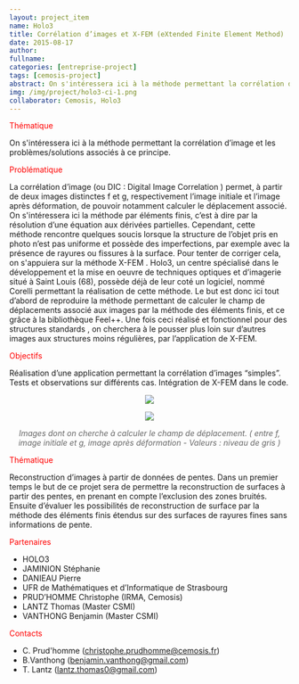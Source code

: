 ```yaml
---
layout: project_item
name: Holo3
title: Corrélation d’images et X-FEM (eXtended Finite Element Method)
date: 2015-08-17
author:
fullname:
categories: [entreprise-project]
tags: [cemosis-project]
abstract: On s'intéressera ici à la méthode permettant la corrélation d’image et les problèmes/solutions associés à ce principe.
img: /img/project/holo3-ci-1.png
collaborator: Cemosis, Holo3
---
```


<p style="color:red">Thématique</p>

On s'intéressera ici à la méthode permettant la corrélation d’image et les problèmes/solutions associés à ce principe.

<p style="color:red">Problématique</p>

La corrélation d’image (ou DIC : Digital Image Correlation ) permet, à partir de deux images distinctes f et g, respectivement l’image initiale et l’image après déformation, de pouvoir notamment calculer le déplacement associé. On s'intéressera ici la méthode par éléments finis, c’est à dire par la résolution d’une équation aux dérivées partielles.
Cependant, cette méthode rencontre quelques soucis lorsque la structure de l’objet pris en photo n’est pas uniforme et possède des imperfections, par exemple avec la présence de rayures ou fissures à la surface. Pour tenter de corriger cela, on s'appuiera sur la méthode X-FEM .
Holo3, un centre spécialisé dans le développement et la mise en oeuvre de techniques optiques et d’imagerie situé à Saint Louis (68), possède déjà de leur coté un logiciel, nommé Corelli permettant la réalisation de cette méthode.
Le but est donc ici tout d’abord de reproduire la méthode permettant de calculer le champ de déplacements associé aux images par la méthode des éléments finis, et ce grâce à la bibliothèque Feel++. Une fois ceci réalisé et fonctionnel pour des structures standards , on cherchera à le pousser plus loin sur d’autres images aux structures moins régulières, par l’application de X-FEM.

<p style="color:red">Objectifs</p>

Réalisation d’une application permettant la corrélation d’images “simples”.
Tests et observations sur différents cas.
Intégration de X-FEM dans le code.

<center>
<p><img src="/img/project/holo3-ci-1.png"></p>

<p><img src="/img/project/holo3-ci-2.png"></p>

<p style="color:#666666"><i>Images dont on cherche à calculer le champ de déplacement.
( entre f, image initiale et g, image après déformation - Valeurs : niveau de gris )</i></p>
</center>

<p style="color:red">Thématique</p>

Reconstruction d’images à partir de données de pentes.
Dans un premier temps le but de ce projet sera de permettre la reconstruction de surfaces à partir des pentes, en prenant en compte l’exclusion des zones bruités.
Ensuite d’évaluer les possibilités de reconstruction de surface par la méthode des éléments finis étendus sur des surfaces de rayures fines sans informations de pente.

<p style="color:red">Partenaires</p>

- HOLO3
 - JAMINION Stéphanie
 - DANIEAU Pierre
- UFR de Mathématiques et d’Informatique de Strasbourg
 - PRUD’HOMME Christophe (IRMA, Cemosis)
 - LANTZ Thomas (Master CSMI)
 - VANTHONG Benjamin (Master CSMI)

<p style="color:red">Contacts</p>

- C. Prud'homme (christophe.prudhomme@cemosis.fr)
- B.Vanthong (benjamin.vanthong@gmail.com)
- T. Lantz (lantz.thomas0@gmail.com)
